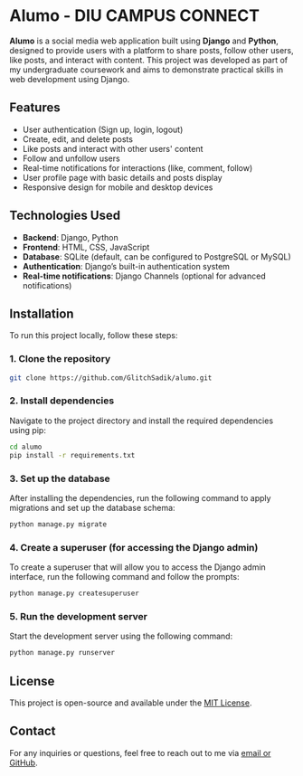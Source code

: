 # **Alumo - DIU CAMPUS CONNECT**

**Alumo** is a social media web application built using **Django** and **Python**, designed to provide users with a platform to share posts, follow other users, like posts, and interact with content. This project was developed as part of my undergraduate coursework and aims to demonstrate practical skills in web development using Django.

## **Features**

- User authentication (Sign up, login, logout)
- Create, edit, and delete posts
- Like posts and interact with other users' content
- Follow and unfollow users
- Real-time notifications for interactions (like, comment, follow)
- User profile page with basic details and posts display
- Responsive design for mobile and desktop devices

## **Technologies Used**

- **Backend**: Django, Python
- **Frontend**: HTML, CSS, JavaScript
- **Database**: SQLite (default, can be configured to PostgreSQL or MySQL)
- **Authentication**: Django’s built-in authentication system
- **Real-time notifications**: Django Channels (optional for advanced notifications)

## **Installation**

To run this project locally, follow these steps:

### 1. Clone the repository
```bash
git clone https://github.com/GlitchSadik/alumo.git
```
### 2. Install dependencies

Navigate to the project directory and install the required dependencies using pip:

```bash
cd alumo
pip install -r requirements.txt
```
### 3. Set up the database

After installing the dependencies, run the following command to apply migrations and set up the database schema:

```bash
python manage.py migrate
```
### 4. Create a superuser (for accessing the Django admin)

To create a superuser that will allow you to access the Django admin interface, run the following command and follow the prompts:

```bash
python manage.py createsuperuser
```
### 5. Run the development server

Start the development server using the following command:

```bash
python manage.py runserver
```



## **License**

This project is open-source and available under the [MIT License](LICENSE).

## **Contact**

For any inquiries or questions, feel free to reach out to me via [email or GitHub](https://github.com/GlitchSadik).


